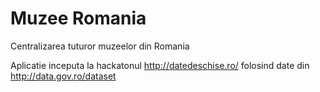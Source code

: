# Muzee Romania

Centralizarea tuturor muzeelor din Romania

Aplicatie inceputa la hackatonul http://datedeschise.ro/ folosind date din http://data.gov.ro/dataset
